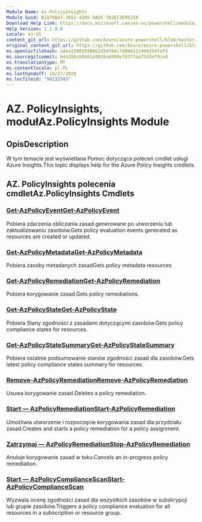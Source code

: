 ```yaml
---
Module Name: Az.PolicyInsights
Module Guid: B1876B47-3652-4265-9AD5-782EC3E98319
Download Help Link: https://docs.microsoft.com/en-us/powershell/module/az.policyinsights
Help Version: 1.1.0.0
Locale: en-US
content_git_url: https://github.com/Azure/azure-powershell/blob/master/src/PolicyInsights/PolicyInsights/help/Az.PolicyInsights.md
original_content_git_url: https://github.com/Azure/azure-powershell/blob/master/src/PolicyInsights/PolicyInsights/help/Az.PolicyInsights.md
ms.openlocfilehash: adea15001090862d5d78dc7d84011149025dfaf3
ms.sourcegitcommit: b4a38bcb0501a9016a4998efd377aa75d3ef9ce8
ms.translationtype: MT
ms.contentlocale: pl-PL
ms.lasthandoff: 10/27/2020
ms.locfileid: "94232543"
---
```

# <span data-ttu-id="3adcc-101">AZ. PolicyInsights, moduł</span><span class="sxs-lookup"><span data-stu-id="3adcc-101">Az.PolicyInsights Module</span></span>
## <span data-ttu-id="3adcc-102">Opis</span><span class="sxs-lookup"><span data-stu-id="3adcc-102">Description</span></span>
<span data-ttu-id="3adcc-103">W tym temacie jest wyświetlana Pomoc dotycząca poleceń cmdlet usługi Azure Insights.</span><span class="sxs-lookup"><span data-stu-id="3adcc-103">This topic displays help for the Azure Policy Insights cmdlets.</span></span>

## <span data-ttu-id="3adcc-104">AZ. PolicyInsights polecenia cmdlet</span><span class="sxs-lookup"><span data-stu-id="3adcc-104">Az.PolicyInsights Cmdlets</span></span>
### [<span data-ttu-id="3adcc-105">Get-AzPolicyEvent</span><span class="sxs-lookup"><span data-stu-id="3adcc-105">Get-AzPolicyEvent</span></span>](Get-AzPolicyEvent.md)
<span data-ttu-id="3adcc-106">Pobiera zdarzenia obliczania zasad generowane po utworzeniu lub zaktualizowaniu zasobów.</span><span class="sxs-lookup"><span data-stu-id="3adcc-106">Gets policy evaluation events generated as resources are created or updated.</span></span>

### [<span data-ttu-id="3adcc-107">Get-AzPolicyMetadata</span><span class="sxs-lookup"><span data-stu-id="3adcc-107">Get-AzPolicyMetadata</span></span>](Get-AzPolicyMetadata.md)
<span data-ttu-id="3adcc-108">Pobiera zasoby metadanych zasad</span><span class="sxs-lookup"><span data-stu-id="3adcc-108">Gets policy metadata resources</span></span>

### [<span data-ttu-id="3adcc-109">Get-AzPolicyRemediation</span><span class="sxs-lookup"><span data-stu-id="3adcc-109">Get-AzPolicyRemediation</span></span>](Get-AzPolicyRemediation.md)
<span data-ttu-id="3adcc-110">Pobiera korygowanie zasad.</span><span class="sxs-lookup"><span data-stu-id="3adcc-110">Gets policy remediations.</span></span>

### [<span data-ttu-id="3adcc-111">Get-AzPolicyState</span><span class="sxs-lookup"><span data-stu-id="3adcc-111">Get-AzPolicyState</span></span>](Get-AzPolicyState.md)
<span data-ttu-id="3adcc-112">Pobiera Stany zgodności z zasadami dotyczącymi zasobów.</span><span class="sxs-lookup"><span data-stu-id="3adcc-112">Gets policy compliance states for resources.</span></span>

### [<span data-ttu-id="3adcc-113">Get-AzPolicyStateSummary</span><span class="sxs-lookup"><span data-stu-id="3adcc-113">Get-AzPolicyStateSummary</span></span>](Get-AzPolicyStateSummary.md)
<span data-ttu-id="3adcc-114">Pobiera ostatnie podsumowanie stanów zgodności zasad dla zasobów.</span><span class="sxs-lookup"><span data-stu-id="3adcc-114">Gets latest policy compliance states summary for resources.</span></span>

### [<span data-ttu-id="3adcc-115">Remove-AzPolicyRemediation</span><span class="sxs-lookup"><span data-stu-id="3adcc-115">Remove-AzPolicyRemediation</span></span>](Remove-AzPolicyRemediation.md)
<span data-ttu-id="3adcc-116">Usuwa korygowanie zasad.</span><span class="sxs-lookup"><span data-stu-id="3adcc-116">Deletes a policy remediation.</span></span>

### [<span data-ttu-id="3adcc-117">Start — AzPolicyRemediation</span><span class="sxs-lookup"><span data-stu-id="3adcc-117">Start-AzPolicyRemediation</span></span>](Start-AzPolicyRemediation.md)
<span data-ttu-id="3adcc-118">Umożliwia utworzenie i rozpoczęcie korygowania zasad dla przydziału zasad.</span><span class="sxs-lookup"><span data-stu-id="3adcc-118">Creates and starts a policy remediation for a policy assignment.</span></span>

### [<span data-ttu-id="3adcc-119">Zatrzymaj — AzPolicyRemediation</span><span class="sxs-lookup"><span data-stu-id="3adcc-119">Stop-AzPolicyRemediation</span></span>](Stop-AzPolicyRemediation.md)
<span data-ttu-id="3adcc-120">Anuluje korygowanie zasad w toku.</span><span class="sxs-lookup"><span data-stu-id="3adcc-120">Cancels an in-progress policy remediation.</span></span>

### [<span data-ttu-id="3adcc-121">Start — AzPolicyComplianceScan</span><span class="sxs-lookup"><span data-stu-id="3adcc-121">Start-AzPolicyComplianceScan</span></span>](Start-AzPolicyComplianceScan.md)
<span data-ttu-id="3adcc-122">Wyzwala ocenę zgodności zasad dla wszystkich zasobów w subskrypcji lub grupie zasobów.</span><span class="sxs-lookup"><span data-stu-id="3adcc-122">Triggers a policy compliance evaluation for all resources in a subscription or resource group.</span></span>

